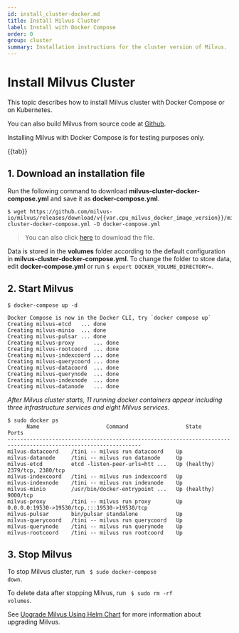 ```yaml
---
id: install_cluster-docker.md
title: Install Milvus Cluster
label: Install with Docker Compose
order: 0
group: cluster
summary: Installation instructions for the cluster version of Milvus.
---
```


# Install Milvus Cluster

This topic describes how to install Milvus cluster with Docker Compose or on Kubernetes.

You can also build Milvus from source code at [Github](https://github.com/milvus-io/milvus#to-start-developing-milvus).

<div class="alert note">
Installing Milvus with Docker Compose is for testing purposes only.
</div>

{{tab}}


## 1. Download an installation file


Run the following command to download **milvus-cluster-docker-compose.yml** and save it as **docker-compose.yml**.

```
$ wget https://github.com/milvus-io/milvus/releases/download/v{{var.cpu_milvus_docker_image_version}}/milvus-cluster-docker-compose.yml -O docker-compose.yml
```
> You can also click [here](https://github.com/milvus-io/milvus/releases/download/v{{var.cpu_milvus_docker_image_version}}/milvus-cluster-docker-compose.yml) to download the file.

<div class="alert note">
Data is stored in the <b>volumes</b> folder according to the default configuration in <b>milvus-cluster-docker-compose.yml</b>. To change the folder to store data, edit <b>docker-compose.yml</b> or run <code>$ export DOCKER_VOLUME_DIRECTORY=</code>.
</div>

## 2. Start Milvus
```Shell
$ docker-compose up -d
```

```Text
Docker Compose is now in the Docker CLI, try `docker compose up`
Creating milvus-etcd   ... done
Creating milvus-minio  ... done
Creating milvus-pulsar ... done
Creating milvus-proxy      ... done
Creating milvus-rootcoord  ... done
Creating milvus-indexcoord ... done
Creating milvus-querycoord ... done
Creating milvus-datacoord  ... done
Creating milvus-querynode  ... done
Creating milvus-indexnode  ... done
Creating milvus-datanode   ... done
```

*After Milvus cluster starts, 11 running docker containers appear including three infrastructure services and eight Milvus services.*

```
$ sudo docker ps
      Name                     Command                  State                          Ports
----------------------------------------------------------------------------------------------------------------
milvus-datacoord    /tini -- milvus run datacoord    Up
milvus-datanode     /tini -- milvus run datanode     Up
milvus-etcd         etcd -listen-peer-urls=htt ...   Up (healthy)   2379/tcp, 2380/tcp
milvus-indexcoord   /tini -- milvus run indexcoord   Up
milvus-indexnode    /tini -- milvus run indexnode    Up
milvus-minio        /usr/bin/docker-entrypoint ...   Up (healthy)   9000/tcp
milvus-proxy        /tini -- milvus run proxy        Up             0.0.0.0:19530->19530/tcp,:::19530->19530/tcp
milvus-pulsar       bin/pulsar standalone            Up
milvus-querycoord   /tini -- milvus run querycoord   Up
milvus-querynode    /tini -- milvus run querynode    Up
milvus-rootcoord    /tini -- milvus run rootcoord    Up
```
## 3. Stop Milvus

To stop Milvus cluster, run <code> $ sudo docker-compose down</code>.

To delete data after stopping Milvus, run <code> $ sudo rm -rf  volumes</code>.

<div class="alert note">
See <a href="upgrade.md">Upgrade Milvus Using Helm Chart</a> for more information about upgrading Milvus.
</div>
